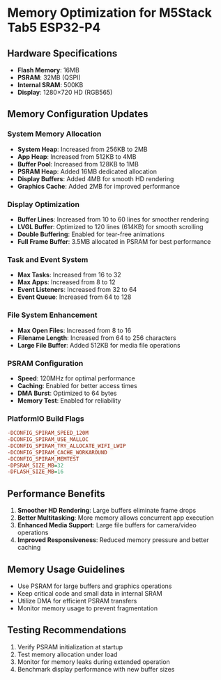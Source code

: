 # Memory Optimization for M5Stack Tab5 ESP32-P4

## Hardware Specifications
- **Flash Memory**: 16MB
- **PSRAM**: 32MB (QSPI)
- **Internal SRAM**: 500KB
- **Display**: 1280×720 HD (RGB565)

## Memory Configuration Updates

### System Memory Allocation
- **System Heap**: Increased from 256KB to 2MB
- **App Heap**: Increased from 512KB to 4MB  
- **Buffer Pool**: Increased from 128KB to 1MB
- **PSRAM Heap**: Added 16MB dedicated allocation
- **Display Buffers**: Added 4MB for smooth HD rendering
- **Graphics Cache**: Added 2MB for improved performance

### Display Optimization
- **Buffer Lines**: Increased from 10 to 60 lines for smoother rendering
- **LVGL Buffer**: Optimized to 120 lines (614KB) for smooth scrolling
- **Double Buffering**: Enabled for tear-free animations
- **Full Frame Buffer**: 3.5MB allocated in PSRAM for best performance

### Task and Event System
- **Max Tasks**: Increased from 16 to 32
- **Max Apps**: Increased from 8 to 12
- **Event Listeners**: Increased from 32 to 64
- **Event Queue**: Increased from 64 to 128

### File System Enhancement
- **Max Open Files**: Increased from 8 to 16
- **Filename Length**: Increased from 64 to 256 characters
- **Large File Buffer**: Added 512KB for media file operations

### PSRAM Configuration
- **Speed**: 120MHz for optimal performance
- **Caching**: Enabled for better access times
- **DMA Burst**: Optimized to 64 bytes
- **Memory Test**: Enabled for reliability

### PlatformIO Build Flags
```ini
-DCONFIG_SPIRAM_SPEED_120M
-DCONFIG_SPIRAM_USE_MALLOC
-DCONFIG_SPIRAM_TRY_ALLOCATE_WIFI_LWIP
-DCONFIG_SPIRAM_CACHE_WORKAROUND
-DCONFIG_SPIRAM_MEMTEST
-DPSRAM_SIZE_MB=32
-DFLASH_SIZE_MB=16
```

## Performance Benefits
1. **Smoother HD Rendering**: Large buffers eliminate frame drops
2. **Better Multitasking**: More memory allows concurrent app execution
3. **Enhanced Media Support**: Large file buffers for camera/video operations
4. **Improved Responsiveness**: Reduced memory pressure and better caching

## Memory Usage Guidelines
- Use PSRAM for large buffers and graphics operations
- Keep critical code and small data in internal SRAM
- Utilize DMA for efficient PSRAM transfers
- Monitor memory usage to prevent fragmentation

## Testing Recommendations
1. Verify PSRAM initialization at startup
2. Test memory allocation under load
3. Monitor for memory leaks during extended operation
4. Benchmark display performance with new buffer sizes